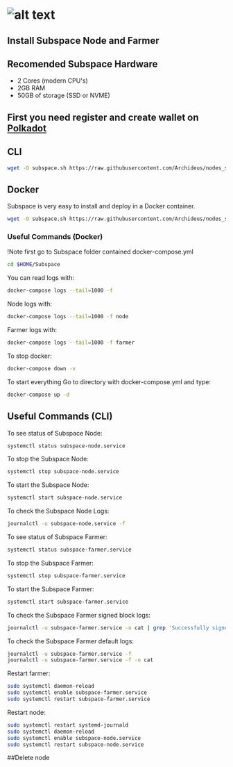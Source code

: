 # ![alt text](https://assets.website-files.com/61526a2af87a54e565b0ae92/6155fc8597a1468aa6dfba07_Group%20201.svg)
## Install Subspace Node and Farmer


## Recomended Subspace Hardware

- 2 Cores (modern CPU's)
- 2GB RAM
- 50GB of storage (SSD or NVME)

## First you need register and create wallet on [Polkadot](https://polkadot.js.org/apps/?rpc=wss%3A%2F%2Ffarm-rpc.subspace.network%2Fws#/accounts)


## CLI

```sh
wget -O subspace.sh https://raw.githubusercontent.com/Archideus/nodes_scripts/main/Subspace/cli.sh && chmod +x subspace.sh && sudo ./subspace.sh
```


## Docker

Subspace is very easy to install and deploy in a Docker container.

```sh
wget -O subspace.sh https://raw.githubusercontent.com/Archideus/nodes_scripts/main/Subspace/docker.sh && chmod +x subspace.sh && sudo ./subspace.sh
```

### Useful Commands (Docker)
!Note first go to Subspace folder contained docker-compose.yml

```sh
cd $HOME/Subspace
```

You can read logs with: 
```sh
docker-compose logs --tail=1000 -f
```
Node logs with: 
```sh
docker-compose logs --tail=1000 -f node
```
Farmer logs with: 
```sh
docker-compose logs --tail=1000 -f farmer
```
To stop docker: 
```sh
docker-compose down -v
```
To start everything Go to directory with docker-compose.yml and type: 
```sh
docker-compose up -d 
```


## Useful Commands (CLI)

To see status of Subspace Node: 
```sh
systemctl status subspace-node.service 
```

To stop the Subspace Node: 
```sh
systemctl stop subspace-node.service 
```
 
To start the Subspace Node: 
```sh
systemctl start subspace-node.service 
```
 
To check the Subspace Node Logs: 
```sh
journalctl -u subspace-node.service -f 
```

To see status of Subspace Farmer: 
```sh
systemctl status subspace-farmer.service 
```

To stop the Subspace Farmer: 
```sh
systemctl stop subspace-farmer.service 
```

To start the Subspace Farmer: 
```sh
systemctl start subspace-farmer.service 
```

To check the Subspace Farmer signed block logs: 
```sh
journalctl -u subspace-farmer.service -o cat | grep 'Successfully signed block' 
```

To check the Subspace Farmer default logs: 
```sh
journalctl -u subspace-farmer.service -f 
journalctl -u subspace-farmer.service -f -o cat
```

Restart farmer: 
```sh
sudo systemctl daemon-reload
sudo systemctl enable subspace-farmer.service
sudo systemctl restart subspace-farmer.service
```

Restart node: 
```sh
sudo systemctl restart systemd-journald
sudo systemctl daemon-reload
sudo systemctl enable subspace-node.service
sudo systemctl restart subspace-node.service
```
##Delete node
